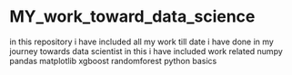 # MY_work_toward_data_science
in this repository i have included all my work till date i have done in my journey towards data scientist
in this i have included work related
numpy 
pandas
matplotlib
xgboost
randomforest
python basics 

